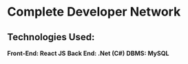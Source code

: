 # Complete Developer Network

## Technologies Used: 
**Front-End: React JS**
**Back End: .Net (C#)**
**DBMS: MySQL**
